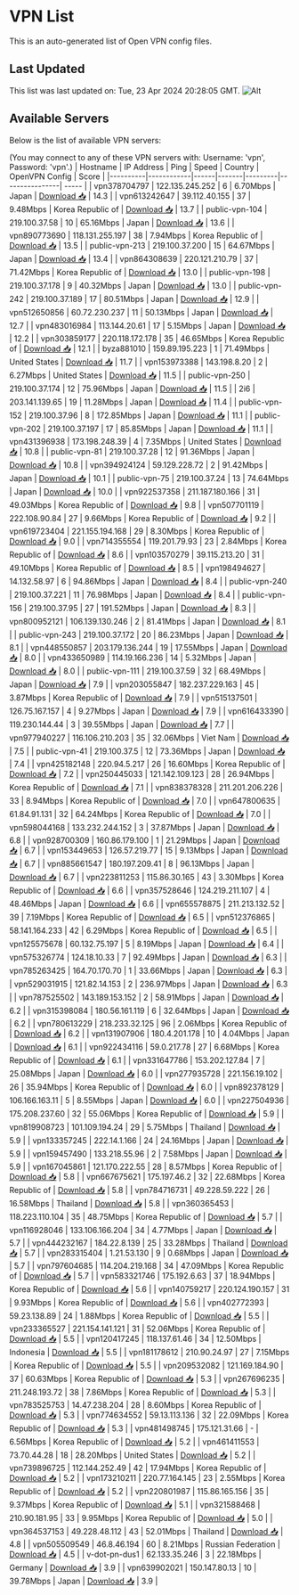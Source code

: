 # VPN List

This is an auto-generated list of Open VPN config files.

## Last Updated

This list was last updated on: Tue, 23 Apr 2024 20:28:05 GMT.
![Alt](https://repobeats.axiom.co/api/embed/186b98318ef1479477931607c1ad7d823f12451f.svg "Repobeats analytics image")

## Available Servers

Below is the list of available VPN servers:

(You may connect to any of these VPN servers with: Username: 'vpn', Password: 'vpn'.)
| Hostname | IP Address | Ping | Speed | Country | OpenVPN Config | Score |
|----------|------------|------|-------|---------|----------------| ----- |
| vpn378704797 | 122.135.245.252 | 6 | 6.70Mbps | Japan | [Download 📥](./configs/server_0_JP.ovpn) | 14.3 |
| vpn613242647 | 39.112.40.155 | 37 | 9.48Mbps | Korea Republic of | [Download 📥](./configs/server_1_KR.ovpn) | 13.7 |
| public-vpn-104 | 219.100.37.58 | 10 | 65.16Mbps | Japan | [Download 📥](./configs/server_2_JP.ovpn) | 13.6 |
| vpn890773690 | 118.131.255.197 | 38 | 7.94Mbps | Korea Republic of | [Download 📥](./configs/server_3_KR.ovpn) | 13.5 |
| public-vpn-213 | 219.100.37.200 | 15 | 64.67Mbps | Japan | [Download 📥](./configs/server_4_JP.ovpn) | 13.4 |
| vpn864308639 | 220.121.210.79 | 37 | 71.42Mbps | Korea Republic of | [Download 📥](./configs/server_5_KR.ovpn) | 13.0 |
| public-vpn-198 | 219.100.37.178 | 9 | 40.32Mbps | Japan | [Download 📥](./configs/server_6_JP.ovpn) | 13.0 |
| public-vpn-242 | 219.100.37.189 | 17 | 80.51Mbps | Japan | [Download 📥](./configs/server_7_JP.ovpn) | 12.9 |
| vpn512650856 | 60.72.230.237 | 11 | 50.13Mbps | Japan | [Download 📥](./configs/server_8_JP.ovpn) | 12.7 |
| vpn483016984 | 113.144.20.61 | 17 | 5.15Mbps | Japan | [Download 📥](./configs/server_9_JP.ovpn) | 12.2 |
| vpn303859177 | 220.118.172.178 | 35 | 46.65Mbps | Korea Republic of | [Download 📥](./configs/server_10_KR.ovpn) | 12.1 |
| byza881010 | 159.89.195.223 | 1 | 71.49Mbps | United States | [Download 📥](./configs/server_11_US.ovpn) | 11.7 |
| vpn153973388 | 143.198.8.20 | 2 | 6.27Mbps | United States | [Download 📥](./configs/server_12_US.ovpn) | 11.5 |
| public-vpn-250 | 219.100.37.174 | 12 | 75.96Mbps | Japan | [Download 📥](./configs/server_13_JP.ovpn) | 11.5 |
| 2i6 | 203.141.139.65 | 19 | 11.28Mbps | Japan | [Download 📥](./configs/server_14_JP.ovpn) | 11.4 |
| public-vpn-152 | 219.100.37.96 | 8 | 172.85Mbps | Japan | [Download 📥](./configs/server_15_JP.ovpn) | 11.1 |
| public-vpn-202 | 219.100.37.197 | 17 | 85.85Mbps | Japan | [Download 📥](./configs/server_16_JP.ovpn) | 11.1 |
| vpn431396938 | 173.198.248.39 | 4 | 7.35Mbps | United States | [Download 📥](./configs/server_17_US.ovpn) | 10.8 |
| public-vpn-81 | 219.100.37.28 | 12 | 91.36Mbps | Japan | [Download 📥](./configs/server_18_JP.ovpn) | 10.8 |
| vpn394924124 | 59.129.228.72 | 2 | 91.42Mbps | Japan | [Download 📥](./configs/server_19_JP.ovpn) | 10.1 |
| public-vpn-75 | 219.100.37.24 | 13 | 74.64Mbps | Japan | [Download 📥](./configs/server_20_JP.ovpn) | 10.0 |
| vpn922537358 | 211.187.180.166 | 31 | 49.03Mbps | Korea Republic of | [Download 📥](./configs/server_21_KR.ovpn) | 9.8 |
| vpn507701119 | 222.108.90.84 | 27 | 9.66Mbps | Korea Republic of | [Download 📥](./configs/server_22_KR.ovpn) | 9.2 |
| vpn619723404 | 221.155.194.168 | 29 | 8.30Mbps | Korea Republic of | [Download 📥](./configs/server_23_KR.ovpn) | 9.0 |
| vpn714355554 | 119.201.79.93 | 23 | 2.84Mbps | Korea Republic of | [Download 📥](./configs/server_24_KR.ovpn) | 8.6 |
| vpn103570279 | 39.115.213.20 | 31 | 49.10Mbps | Korea Republic of | [Download 📥](./configs/server_25_KR.ovpn) | 8.5 |
| vpn198494627 | 14.132.58.97 | 6 | 94.86Mbps | Japan | [Download 📥](./configs/server_26_JP.ovpn) | 8.4 |
| public-vpn-240 | 219.100.37.221 | 11 | 76.98Mbps | Japan | [Download 📥](./configs/server_27_JP.ovpn) | 8.4 |
| public-vpn-156 | 219.100.37.95 | 27 | 191.52Mbps | Japan | [Download 📥](./configs/server_28_JP.ovpn) | 8.3 |
| vpn800952121 | 106.139.130.246 | 2 | 81.41Mbps | Japan | [Download 📥](./configs/server_29_JP.ovpn) | 8.1 |
| public-vpn-243 | 219.100.37.172 | 20 | 86.23Mbps | Japan | [Download 📥](./configs/server_30_JP.ovpn) | 8.1 |
| vpn448550857 | 203.179.136.244 | 19 | 17.55Mbps | Japan | [Download 📥](./configs/server_31_JP.ovpn) | 8.0 |
| vpn433650989 | 114.19.166.236 | 14 | 5.32Mbps | Japan | [Download 📥](./configs/server_32_JP.ovpn) | 8.0 |
| public-vpn-111 | 219.100.37.59 | 32 | 68.49Mbps | Japan | [Download 📥](./configs/server_33_JP.ovpn) | 7.9 |
| vpn203055847 | 182.237.229.163 | 45 | 3.87Mbps | Korea Republic of | [Download 📥](./configs/server_34_KR.ovpn) | 7.9 |
| vpn515137501 | 126.75.167.157 | 4 | 9.27Mbps | Japan | [Download 📥](./configs/server_35_JP.ovpn) | 7.9 |
| vpn616433390 | 119.230.144.44 | 3 | 39.55Mbps | Japan | [Download 📥](./configs/server_36_JP.ovpn) | 7.7 |
| vpn977940227 | 116.106.210.203 | 35 | 32.06Mbps | Viet Nam | [Download 📥](./configs/server_37_VN.ovpn) | 7.5 |
| public-vpn-41 | 219.100.37.5 | 12 | 73.36Mbps | Japan | [Download 📥](./configs/server_38_JP.ovpn) | 7.4 |
| vpn425182148 | 220.94.5.217 | 26 | 16.60Mbps | Korea Republic of | [Download 📥](./configs/server_39_KR.ovpn) | 7.2 |
| vpn250445033 | 121.142.109.123 | 28 | 26.94Mbps | Korea Republic of | [Download 📥](./configs/server_40_KR.ovpn) | 7.1 |
| vpn838378328 | 211.201.206.226 | 33 | 8.94Mbps | Korea Republic of | [Download 📥](./configs/server_41_KR.ovpn) | 7.0 |
| vpn647800635 | 61.84.91.131 | 32 | 64.24Mbps | Korea Republic of | [Download 📥](./configs/server_42_KR.ovpn) | 7.0 |
| vpn598044168 | 133.232.244.152 | 3 | 37.87Mbps | Japan | [Download 📥](./configs/server_43_JP.ovpn) | 6.8 |
| vpn928700309 | 160.86.179.100 | 1 | 21.29Mbps | Japan | [Download 📥](./configs/server_44_JP.ovpn) | 6.7 |
| vpn153449653 | 126.57.219.77 | 15 | 9.13Mbps | Japan | [Download 📥](./configs/server_45_JP.ovpn) | 6.7 |
| vpn885661547 | 180.197.209.41 | 8 | 96.13Mbps | Japan | [Download 📥](./configs/server_46_JP.ovpn) | 6.7 |
| vpn223811253 | 115.86.30.165 | 43 | 3.30Mbps | Korea Republic of | [Download 📥](./configs/server_47_KR.ovpn) | 6.6 |
| vpn357528646 | 124.219.211.107 | 4 | 48.46Mbps | Japan | [Download 📥](./configs/server_48_JP.ovpn) | 6.6 |
| vpn655578875 | 211.213.132.52 | 39 | 7.19Mbps | Korea Republic of | [Download 📥](./configs/server_49_KR.ovpn) | 6.5 |
| vpn512376865 | 58.141.164.233 | 42 | 6.29Mbps | Korea Republic of | [Download 📥](./configs/server_50_KR.ovpn) | 6.5 |
| vpn125575678 | 60.132.75.197 | 5 | 8.19Mbps | Japan | [Download 📥](./configs/server_51_JP.ovpn) | 6.4 |
| vpn575326774 | 124.18.10.33 | 7 | 92.49Mbps | Japan | [Download 📥](./configs/server_52_JP.ovpn) | 6.3 |
| vpn785263425 | 164.70.170.70 | 1 | 33.66Mbps | Japan | [Download 📥](./configs/server_53_JP.ovpn) | 6.3 |
| vpn529031915 | 121.82.14.153 | 2 | 236.97Mbps | Japan | [Download 📥](./configs/server_54_JP.ovpn) | 6.3 |
| vpn787525502 | 143.189.153.152 | 2 | 58.91Mbps | Japan | [Download 📥](./configs/server_55_JP.ovpn) | 6.2 |
| vpn315398084 | 180.56.161.119 | 6 | 32.64Mbps | Japan | [Download 📥](./configs/server_56_JP.ovpn) | 6.2 |
| vpn780613229 | 218.233.32.125 | 96 | 2.06Mbps | Korea Republic of | [Download 📥](./configs/server_57_KR.ovpn) | 6.2 |
| vpn131907906 | 180.4.201.178 | 10 | 4.04Mbps | Japan | [Download 📥](./configs/server_58_JP.ovpn) | 6.1 |
| vpn922434116 | 59.0.217.78 | 27 | 6.68Mbps | Korea Republic of | [Download 📥](./configs/server_59_KR.ovpn) | 6.1 |
| vpn331647786 | 153.202.127.84 | 7 | 25.08Mbps | Japan | [Download 📥](./configs/server_60_JP.ovpn) | 6.0 |
| vpn277935728 | 221.156.19.102 | 26 | 35.94Mbps | Korea Republic of | [Download 📥](./configs/server_61_KR.ovpn) | 6.0 |
| vpn892378129 | 106.166.163.11 | 5 | 8.55Mbps | Japan | [Download 📥](./configs/server_62_JP.ovpn) | 6.0 |
| vpn227504936 | 175.208.237.60 | 32 | 55.06Mbps | Korea Republic of | [Download 📥](./configs/server_63_KR.ovpn) | 5.9 |
| vpn819908723 | 101.109.194.24 | 29 | 5.75Mbps | Thailand | [Download 📥](./configs/server_64_TH.ovpn) | 5.9 |
| vpn133357245 | 222.14.1.166 | 24 | 24.16Mbps | Japan | [Download 📥](./configs/server_65_JP.ovpn) | 5.9 |
| vpn159457490 | 133.218.55.96 | 2 | 7.58Mbps | Japan | [Download 📥](./configs/server_66_JP.ovpn) | 5.9 |
| vpn167045861 | 121.170.222.55 | 28 | 8.57Mbps | Korea Republic of | [Download 📥](./configs/server_67_KR.ovpn) | 5.8 |
| vpn667675621 | 175.197.46.2 | 32 | 22.68Mbps | Korea Republic of | [Download 📥](./configs/server_68_KR.ovpn) | 5.8 |
| vpn784716731 | 49.228.59.222 | 26 | 16.58Mbps | Thailand | [Download 📥](./configs/server_69_TH.ovpn) | 5.8 |
| vpn360365453 | 118.223.110.104 | 35 | 48.75Mbps | Korea Republic of | [Download 📥](./configs/server_70_KR.ovpn) | 5.7 |
| vpn116928046 | 133.106.166.204 | 34 | 4.77Mbps | Japan | [Download 📥](./configs/server_71_JP.ovpn) | 5.7 |
| vpn444232167 | 184.22.8.139 | 25 | 33.28Mbps | Thailand | [Download 📥](./configs/server_72_TH.ovpn) | 5.7 |
| vpn283315404 | 1.21.53.130 | 9 | 0.68Mbps | Japan | [Download 📥](./configs/server_73_JP.ovpn) | 5.7 |
| vpn797604685 | 114.204.219.168 | 34 | 47.09Mbps | Korea Republic of | [Download 📥](./configs/server_74_KR.ovpn) | 5.7 |
| vpn583321746 | 175.192.6.63 | 37 | 18.94Mbps | Korea Republic of | [Download 📥](./configs/server_75_KR.ovpn) | 5.6 |
| vpn140759217 | 220.124.190.157 | 31 | 9.93Mbps | Korea Republic of | [Download 📥](./configs/server_76_KR.ovpn) | 5.6 |
| vpn402772393 | 59.23.138.89 | 24 | 1.88Mbps | Korea Republic of | [Download 📥](./configs/server_77_KR.ovpn) | 5.5 |
| vpn233365527 | 221.154.141.121 | 31 | 52.06Mbps | Korea Republic of | [Download 📥](./configs/server_78_KR.ovpn) | 5.5 |
| vpn120417245 | 118.137.61.46 | 34 | 12.50Mbps | Indonesia | [Download 📥](./configs/server_79_ID.ovpn) | 5.5 |
| vpn181178612 | 210.90.24.97 | 27 | 7.15Mbps | Korea Republic of | [Download 📥](./configs/server_80_KR.ovpn) | 5.5 |
| vpn209532082 | 121.169.184.90 | 37 | 60.63Mbps | Korea Republic of | [Download 📥](./configs/server_81_KR.ovpn) | 5.3 |
| vpn267696235 | 211.248.193.72 | 38 | 7.86Mbps | Korea Republic of | [Download 📥](./configs/server_82_KR.ovpn) | 5.3 |
| vpn783525753 | 14.47.238.204 | 28 | 8.60Mbps | Korea Republic of | [Download 📥](./configs/server_83_KR.ovpn) | 5.3 |
| vpn774634552 | 59.13.113.136 | 32 | 22.09Mbps | Korea Republic of | [Download 📥](./configs/server_84_KR.ovpn) | 5.3 |
| vpn481498745 | 175.121.31.66 | - | 6.56Mbps | Korea Republic of | [Download 📥](./configs/server_85_KR.ovpn) | 5.2 |
| vpn461411553 | 73.70.44.28 | 18 | 28.20Mbps | United States | [Download 📥](./configs/server_86_US.ovpn) | 5.2 |
| vpn739896725 | 112.144.252.49 | 42 | 17.94Mbps | Korea Republic of | [Download 📥](./configs/server_87_KR.ovpn) | 5.2 |
| vpn173210211 | 220.77.164.145 | 23 | 2.55Mbps | Korea Republic of | [Download 📥](./configs/server_88_KR.ovpn) | 5.2 |
| vpn220801987 | 115.86.165.156 | 35 | 9.37Mbps | Korea Republic of | [Download 📥](./configs/server_89_KR.ovpn) | 5.1 |
| vpn321588468 | 210.90.181.95 | 33 | 9.95Mbps | Korea Republic of | [Download 📥](./configs/server_90_KR.ovpn) | 5.0 |
| vpn364537153 | 49.228.48.112 | 43 | 52.01Mbps | Thailand | [Download 📥](./configs/server_91_TH.ovpn) | 4.8 |
| vpn505509549 | 46.8.46.194 | 60 | 8.21Mbps | Russian Federation | [Download 📥](./configs/server_92_RU.ovpn) | 4.5 |
| v-dot-pn-dus1 | 62.133.35.246 | 3 | 22.18Mbps | Germany | [Download 📥](./configs/server_93_DE.ovpn) | 3.9 |
| vpn639902021 | 150.147.80.13 | 10 | 39.78Mbps | Japan | [Download 📥](./configs/server_94_JP.ovpn) | 3.9 |
